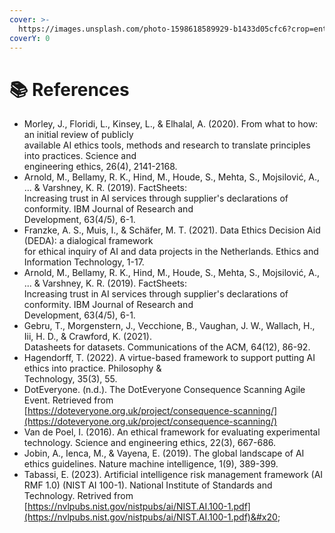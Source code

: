 ```yaml
---
cover: >-
  https://images.unsplash.com/photo-1598618589929-b1433d05cfc6?crop=entropy&cs=srgb&fm=jpg&ixid=M3wxOTcwMjR8MHwxfHNlYXJjaHwzfHxyZWZlcmVuY2VzfGVufDB8fHx8MTcwMDAxNTAzOXww&ixlib=rb-4.0.3&q=85
coverY: 0
---
```


# 📚 References

* Morley, J., Floridi, L., Kinsey, L., & Elhalal, A. (2020). From what to how: an initial review of publicly  \
  available AI ethics tools, methods and research to translate principles into practices. Science and  \
  engineering ethics, 26(4), 2141-2168.
* Arnold, M., Bellamy, R. K., Hind, M., Houde, S., Mehta, S., Mojsilović, A., ... & Varshney, K. R. (2019). FactSheets:\
  Increasing trust in AI services through supplier's declarations of conformity. IBM Journal of Research and\
  Development, 63(4/5), 6-1.
* Franzke, A. S., Muis, I., & Schäfer, M. T. (2021). Data Ethics Decision Aid (DEDA): a dialogical framework  \
  for ethical inquiry of AI and data projects in the Netherlands. Ethics and Information Technology, 1-17.
* Arnold, M., Bellamy, R. K., Hind, M., Houde, S., Mehta, S., Mojsilović, A., ... & Varshney, K. R. (2019). FactSheets:\
  Increasing trust in AI services through supplier's declarations of conformity. IBM Journal of Research and\
  Development, 63(4/5), 6-1.
* Gebru, T., Morgenstern, J., Vecchione, B., Vaughan, J. W., Wallach, H., Iii, H. D., & Crawford, K. (2021).\
  Datasheets for datasets. Communications of the ACM, 64(12), 86-92.
* Hagendorff, T. (2022). A virtue-based framework to support putting AI ethics into practice. Philosophy &\
  Technology, 35(3), 55.
* DotEveryone. (n.d.). The DotEveryone Consequence Scanning Agile Event. Retrieved from [https://doteveryone.org.uk/project/consequence-scanning/](https://doteveryone.org.uk/project/consequence-scanning/)
* Van de Poel, I. (2016). An ethical framework for evaluating experimental technology. Science and engineering ethics, 22(3), 667-686.
* Jobin, A., Ienca, M., & Vayena, E. (2019). The global landscape of AI ethics guidelines. Nature machine intelligence, 1(9), 389-399.
* Tabassi, E. (2023). Artificial intelligence risk management framework (AI RMF 1.0) (NIST AI 100-1). National Institute of Standards and Technology. Retrived from [https://nvlpubs.nist.gov/nistpubs/ai/NIST.AI.100-1.pdf](https://nvlpubs.nist.gov/nistpubs/ai/NIST.AI.100-1.pdf)&#x20;
